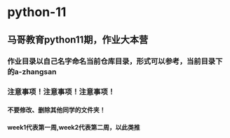 # python-11
## 马哥教育python11期，作业大本营

### 作业目录以自己名字命名当前仓库目录，形式可以参考，当前目录下的a-zhangsan

### 注意事项！注意事项！注意事项！
#### 不要修改、删除其他同学的文件夹！
#### week1代表第一周,week2代表第二周，以此类推
